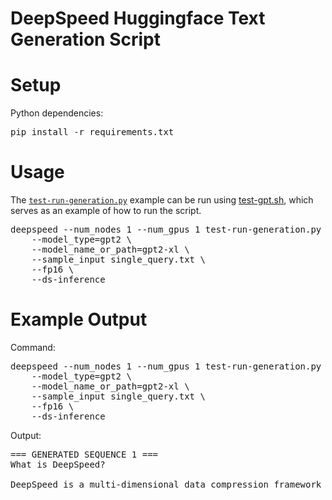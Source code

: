 
# DeepSpeed Huggingface Text Generation Script

# Setup
Python dependencies:
<pre>
pip install -r requirements.txt
</pre>

# Usage
The [`test-run-generation.py`](./test-run-generation.py) example can be run using [test-gpt.sh](./test-gpt.sh), which serves as an example of how to run the script.
<pre>
deepspeed --num_nodes 1 --num_gpus 1 test-run-generation.py \
    --model_type=gpt2 \
    --model_name_or_path=gpt2-xl \
    --sample_input single_query.txt \
    --fp16 \
    --ds-inference
</pre>

# Example Output
Command:
<pre>
deepspeed --num_nodes 1 --num_gpus 1 test-run-generation.py \
    --model_type=gpt2 \
    --model_name_or_path=gpt2-xl \
    --sample_input single_query.txt \
    --fp16 \
    --ds-inference
</pre>

Output:
<pre>
=== GENERATED SEQUENCE 1 ===
What is DeepSpeed?

DeepSpeed is a multi-dimensional data compression framework designed to achieve high compression ratio on human readable
</pre>
